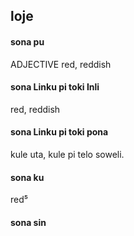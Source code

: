 ## loje

#### sona pu

ADJECTIVE red, reddish

#### sona Linku pi toki Inli

red, reddish

#### sona Linku pi toki pona

kule uta, kule pi telo soweli.

#### sona ku

red⁵

#### sona sin

